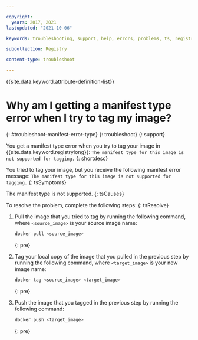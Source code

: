```yaml
---

copyright:
  years: 2017, 2021
lastupdated: "2021-10-06"

keywords: troubleshooting, support, help, errors, problems, ts, registry, image not supported, manifest type, tagging image fails

subcollection: Registry

content-type: troubleshoot

---
```


{{site.data.keyword.attribute-definition-list}}

# Why am I getting a manifest type error when I try to tag my image?
{: #troubleshoot-manifest-error-type}
{: troubleshoot}
{: support}

You get a manifest type error when you try to tag your image in {{site.data.keyword.registrylong}}: `The manifest type for this image is not supported for tagging.`
{: shortdesc}

You tried to tag your image, but you receive the following manifest error message: `The manifest type for this image is not supported for tagging.`
{: tsSymptoms}

The manifest type is not supported.
{: tsCauses}

To resolve the problem, complete the following steps:
{: tsResolve}

1. Pull the image that you tried to tag by running the following command, where `<source_image>` is your source image name:

    ```sh
    docker pull <source_image>
    ```
    {: pre}

2. Tag your local copy of the image that you pulled in the previous step by running the following command, where `<target_image>` is your new image name:

    ```sh
    docker tag <source_image> <target_image>
    ```
    {: pre}

3. Push the image that you tagged in the previous step by running the following command:

    ```sh
    docker push <target_image>
    ```
    {: pre}


